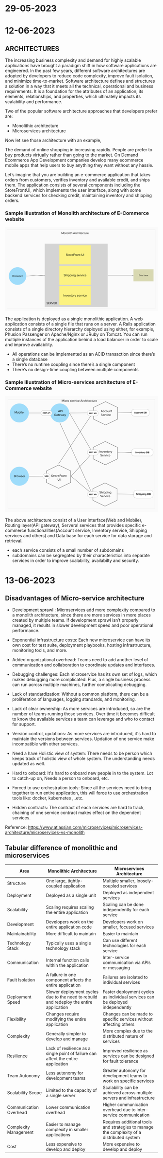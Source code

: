 # 29-05-2023

# 12-06-2023

## ARCHITECTURES

The increasing business complexity and demand for highly scalable applications have brought a paradigm shift in how software applications are engineered. In the past few years, different software architectures are adopted by developers to reduce code complexity, improve fault isolation, and minimize time-to-market.
Software architecture defines and structures a solution in a way that it meets all the technical, operational and business requirements. It is a foundation for the attributes of an application, its elements, relationships, and properties, which ultimately impacts its scalability and performance.

Two of the popular software architecture approaches that developers prefer are:
- Monolithic architecture
- Microservices architecture

Now let see those architecture with an example,

The demand of online shopping in increasing rapidly. People are prefer to buy products virtually rather than going to the market. On Demand Ecommerce App Development companies develop many ecommerce mobile apps that help users to buy anything they want without any hassle. 

  Let’s imagine that you are building an e-commerce application that takes orders from customers, verifies inventory and available credit, and ships them. The application consists of several components including the StoreFrontUI, which implements the user interface, along with some backend services for checking credit, maintaining inventory and shipping orders. <br>
  ### Sample Illustration of Monolith architecture of E-Commerce website

  ![Monolithic Architectures](../Images/monolithic_architecture.png)

  The application is deployed as a single monolithic application. A web application consists of a single file that runs on a server. A Rails application consists of a single directory hierarchy deployed using either, for example, Phusion Passenger on Apache/Nginx or JRuby on Tomcat. You can run multiple instances of the application behind a load balancer in order to scale and improve availability.
  
  - All operations can be implemented as an ACID transaction since there’s a single database
  - There’s no runtime coupling since there’s a single component
  - There’s no design-time coupling between multiple components

  ### Sample Illustration of Micro-services architecture of E-Commerce website

  ![Micro-service Architectures](../Images/micro_service_architecture.png)

  The above architecture consist of a User interface(Web and Mobile), Routing layer(API gateway),  Serveral services that provides specific e-commerce functionalities(Account service, Inventory service, Shipping services and others) and Data base for each service for data storage and retrieval.

  - each service consists of a small number of subdomains 
  - subdomains can be segregated by their characteristics into separate services in order to improve scalability, availabilty and security.

# 13-06-2023

## Disadvantages of Micro-service architecture

- Development sprawl : Microservices add more complexity compared to a monolith architecture, since there are more services in more places created by multiple teams. If development sprawl isn’t properly managed, it results in slower development speed and poor operational performance.

- Exponential infrastructure costs: Each new microservice can have its own cost for test suite, deployment playbooks, hosting infrastructure, monitoring tools, and more.

- Added organizational overhead: Teams need to add another level of communication and collaboration to coordinate updates and interfaces.

- Debugging challenges: Each microservice has its own set of logs, which makes debugging more complicated. Plus, a single business process can run across multiple machines, further complicating debugging.

- Lack of standardization: Without a common platform, there can be a proliferation of languages, logging standards, and monitoring.

- Lack of clear ownership: As more services are introduced, so are the number of teams running those services. Over time it becomes difficult to know the available services a team can leverage and who to contact for support.

- Version control, updations: As more services are introduced, it's hard to maintain the versions between services. Updation of one service make incompatible with other services.

- Need a have Holistic view of system: There needs to be person which keeps track of holistic view of whole system. The understanding needs updated as well.

- Hard to onboard: It's hard to onboard new people in to the system. Lot to catch-up on, Needs a person to onboard, etc.

- Forced to use orchestration tools: Since all the services need to bring together to run entire application, this will force to use orchestration tools like: docker, kubernetes ,..etc.

- Hidden contracts: The contract of each services are hard to track, chaining of one service contract makes effect on the dependent services.

Reference: https://www.atlassian.com/microservices/microservices-architecture/microservices-vs-monolith



## Tabular difference of monolithic and microservices


| Area | Monolithic Architecture | Microservices Architecture|
|--- | --- | ---|
|Structure | One large, tightly-coupled application | Multiple smaller, loosely-coupled services|
|Deployment | Deployed as a single unit | Deployed as independent services|
|Scalability | Scaling requires scaling the entire application | Scaling can be done independently for each service|
|Development | Developers work on the entire application code | Developers work on smaller, focused services|
|Maintainability | More difficult to maintain | Easier to maintain |
|Technology Stack | Typically uses a single technology stack | Can use different technologies for each service|
|Communication | Internal function calls within the application | Inter-service communication via APIs or messaging|
|Fault Isolation | A failure in one component affects the entire application | Failures are isolated to individual services|
|Deployment Speed | Slower deployment cycles due to the need to rebuild and redeploy the entire application | Faster deployment cycles as individual services can be deployed independently|
|Flexibility | Changes require modifying the entire application | Changes can be made to specific services without affecting others|
|Complexity | Generally simpler to develop and manage | More complex due to the distributed nature of services|
|Resilience | Lack of resilience as a single point of failure can affect the entire application | Improved resilience as services can be designed for fault tolerance|
|Team Autonomy | Less autonomy for development teams | Greater autonomy for development teams to work on specific services|
|Scalability Scope | Limited to the capacity of a single server | Scalability can be achieved across multiple servers and infrastructure|
|Communication Overhead | Lower communication overhead | Higher communication overhead due to inter-service communication|
|Complexity Management | Easier to manage complexity in smaller applications | Requires additional tools and strategies to manage the complexity of a distributed system|
| Cost | Less expensive to develop and deploy | More expensive to develop and deploy |
